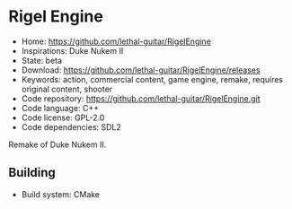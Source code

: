 # Rigel Engine

- Home: https://github.com/lethal-guitar/RigelEngine
- Inspirations: Duke Nukem II
- State: beta
- Download: https://github.com/lethal-guitar/RigelEngine/releases
- Keywords: action, commercial content, game engine, remake, requires original content, shooter
- Code repository: https://github.com/lethal-guitar/RigelEngine.git
- Code language: C++
- Code license: GPL-2.0
- Code dependencies: SDL2

Remake of Duke Nukem II.

## Building

- Build system: CMake
